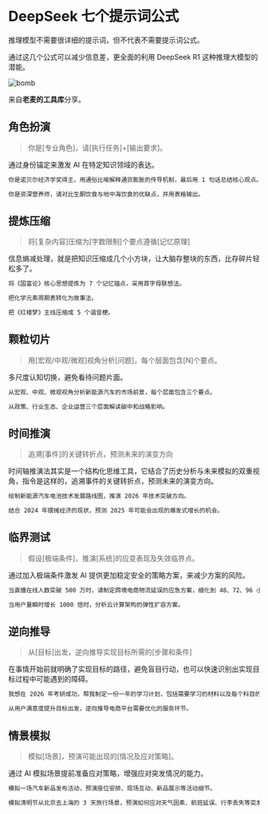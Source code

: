 # DeepSeek 七个提示词公式

推理模型不需要很详细的提示词，但不代表不需要提示词公式。

通过这几个公式可以减少信息差，更全面的利用 DeepSeek R1 这种推理大模型的潜能。

![bomb](/img/dspromote.png)

来自**老麦的工具库**分享。

## 角色扮演

> 你是[专业角色]，请[执行任务]+[输出要求]。

通过身份锚定来激发 AI 在特定知识领域的表达。

```md
你是诺贝尔经济学奖得主，用通俗比喻解释通货膨胀的传导机制，最后用 1 句话总结核心观点。
```

```md
你是资深营养师，请对比生酮饮食与地中海饮食的优缺点，并用表格输出。
```

## 提炼压缩

> 将[复杂内容]压缩为[字数限制]个要点遵循[记忆原理]

信息熵减处理，就是把知识压缩成几个小方块，让大脑存整块的东西，比存碎片轻松多了。

```md
将《国富论》核心思想提炼为 7 个记忆锚点，采用首字母联想法。
```

```md
把化学元素周期表转化为故事法。
```

```md
把《红楼梦》主线压缩成 5 个谐音梗。
```

## 颗粒切片

> 用[宏观/中观/微观]视角分析[问题]，每个层面包含[N]个要点。

多尺度认知切换，避免看待问题片面。

```md
从宏观、中观、微观视角分析新能源汽车的市场前景，每个层面包含三个要点。
```

```md
从政策、行业生态、企业运营三个层面解读碳中和战略影响。
```

## 时间推演

> 追溯[事件]的关键转折点，预测未来的演变方向

时间轴推演法其实是一个结构化思维工具，它结合了历史分析与未来模拟的双重视角，指令是这样的，追溯事件的关键转折点，预测未来的演变方向。

```md
绘制新能源汽车电池技术发展路线图，推演 2026 年技术突破方向。
```

```md
结合 2024 年摆摊经济的现状，预测 2025 年可能会出现的爆发式增长的机会。
```

## 临界测试

> 假设[极端条件]，推演[系统]的应变表现及失效临界点。

通过加入极端条件激发 AI 提供更加稳定安全的策略方案，来减少方案的风险。

```md
当直播在线人数突破 500 万时，请制定跨境电商物流延误的应急方案，细化到 48、72、96 小时应对策略。
```

```md
当用户量瞬时增长 1000 倍时，分析云计算架构的弹性扩容方案。
```

## 逆向推导

> 从[目标]出发，逆向推导实现目标所需的[步骤和条件]

在事情开始前就明确了实现目标的路径，避免盲目行动，也可以快速识别出实现目标过程中可能遇到的障碍。

```md
我想在 2026 年考研成功，帮我制定一份一年的学习计划，包括需要学习的材料以及每个科目的学习时间安排。
```

```md
从用户满意度提升目标出发，逆向推导电商平台需要优化的服务环节。
```

## 情景模拟

> 模拟[场景]，预演可能出现的[情况及应对策略]。

通过 AI 模拟场景提前准备应对策略，增强应对突发情况的能力。

```md
模拟一场汽车新品发布活动，预演座位安排、现场互动、新品展示等活动细节。
```

```md
模拟清明节从北京去上海的 3 天旅行场景，预演如何应对天气因素、航班延误、行李丢失等突发情况。
```
